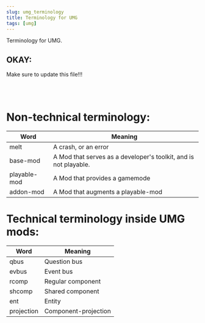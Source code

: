 ```yaml
---
slug: umg_terminology
title: Terminology for UMG
tags: [umg]
---
```


Terminology for UMG.

<!--truncate-->

## OKAY:
Make sure to update this file!!!

<br/>
<br/>


# Non-technical terminology:

| Word      | Meaning |
| ----------- | ----------- |
| melt      | A crash, or an error       |
| base-mod      | A Mod that serves as a developer's toolkit, and is not playable. |
| playable-mod      | A Mod that provides a gamemode   |
| addon-mod      | A Mod that augments a playable-mod |


# Technical terminology inside UMG mods:

| Word      | Meaning |
| ----------- | ----------- |
| qbus   | Question bus |
| evbus   | Event bus |
| rcomp   | Regular component        |
| shcomp  | Shared component        |
| ent   | Entity        |
| projection   | Component-projection        |

